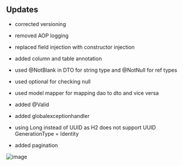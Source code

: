 ## Updates
- corrected versioning

- removed AOP logging

- replaced field injection with constructor injection

- added column and table annotation

- used @NotBlank in DTO for string type and @NotNull for ref types

- used optional for checking null

- used model mapper for mapping dao to dto and vice versa

- added @Valid

- added globalexceptionhandler

- using Long instead of UUID as H2 does not support UUID GenerationType = Identity 

- added pagination 


![image](https://github.com/user-attachments/assets/1e6eb61a-32e8-4aa6-90b4-27efa49d4375)
